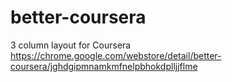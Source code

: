 # better-coursera
3 column layout for Coursera
https://chrome.google.com/webstore/detail/better-coursera/jghdgipmnamkmfnelpbhokdplljjflme
